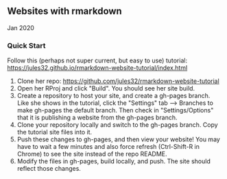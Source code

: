 
## Websites with rmarkdown

Jan 2020

### Quick Start
Follow this (perhaps not super current, but easy to use) tutorial:
https://jules32.github.io/rmarkdown-website-tutorial/index.html

1. Clone her repo: https://github.com/jules32/rmarkdown-website-tutorial
2. Open her RProj and click "Build". You should see her site build.
3. Create a repository to host your site, and create a gh-pages branch. Like she shows in the tutorial, click the "Settings" tab --> Branches to make gh-pages the default branch. Then check in "Settings/Options" that it is publishing a website from the gh-pages branch.
4. Clone your repository locally and switch to the gh-pages branch. Copy the tutorial site files into it.
5. Push these changes to gh-pages, and then view your website! You may have to wait a few minutes and also force refresh (Ctrl-Shift-R in Chrome) to see the site instead of the repo README. 
6. Modify the files in gh-pages, build locally, and push. The site should reflect those changes. 
